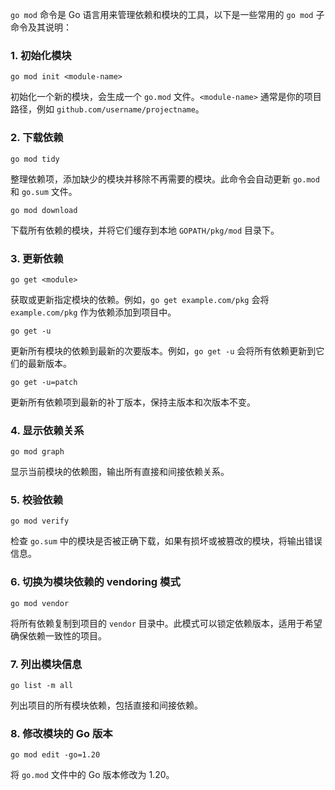 `go mod` 命令是 Go 语言用来管理依赖和模块的工具，以下是一些常用的 `go mod` 子命令及其说明：

### 1. 初始化模块

```
go mod init <module-name>
```

初始化一个新的模块，会生成一个 `go.mod` 文件。`<module-name>` 通常是你的项目路径，例如 `github.com/username/projectname`。

### 2. 下载依赖

```
go mod tidy
```

整理依赖项，添加缺少的模块并移除不再需要的模块。此命令会自动更新 `go.mod` 和 `go.sum` 文件。

```
go mod download
```

下载所有依赖的模块，并将它们缓存到本地 `GOPATH/pkg/mod` 目录下。

### 3. 更新依赖

```
go get <module>
```

获取或更新指定模块的依赖。例如，`go get example.com/pkg` 会将 `example.com/pkg` 作为依赖添加到项目中。

```
go get -u
```

更新所有模块的依赖到最新的次要版本。例如，`go get -u` 会将所有依赖更新到它们的最新版本。

```
go get -u=patch
```

更新所有依赖项到最新的补丁版本，保持主版本和次版本不变。

### 4. 显示依赖关系

```
go mod graph
```

显示当前模块的依赖图，输出所有直接和间接依赖关系。

### 5. 校验依赖

```
go mod verify
```

检查 `go.sum` 中的模块是否被正确下载，如果有损坏或被篡改的模块，将输出错误信息。

### 6. 切换为模块依赖的 vendoring 模式

```
go mod vendor
```

将所有依赖复制到项目的 `vendor` 目录中。此模式可以锁定依赖版本，适用于希望确保依赖一致性的项目。

### 7. 列出模块信息

```
go list -m all
```

列出项目的所有模块依赖，包括直接和间接依赖。

### 8. 修改模块的 Go 版本

```
go mod edit -go=1.20
```

将 `go.mod` 文件中的 Go 版本修改为 1.20。